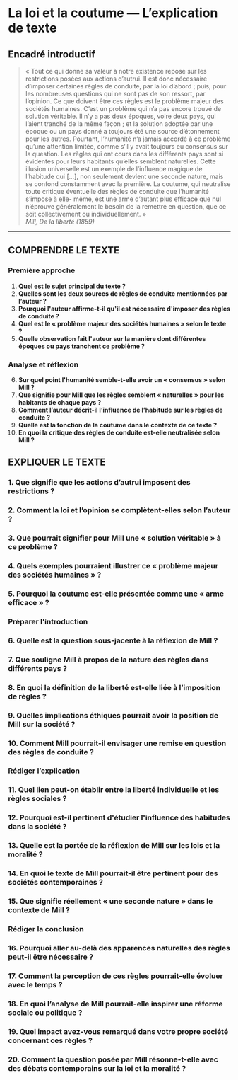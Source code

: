 # La loi et la coutume — L’explication de texte

## Encadré introductif
> « Tout ce qui donne sa valeur à notre existence repose sur les restrictions posées aux actions d’autrui. Il est donc nécessaire d’imposer certaines règles de conduite, par la loi d’abord ; puis, pour les nombreuses questions qui ne sont pas de son ressort, par l’opinion. Ce que doivent être ces règles est le problème majeur des sociétés humaines. C’est un problème qui n’a pas encore trouvé de solution véritable. Il n’y a pas deux époques, voire deux pays, qui l’aient tranché de la même façon ; et la solution adoptée par une époque ou un pays donné a toujours été une source d’étonnement pour les autres. Pourtant, l’humanité n’a jamais accordé à ce problème qu’une attention limitée, comme s’il y avait toujours eu consensus sur la question. Les règles qui ont cours dans les différents pays sont si évidentes pour leurs habitants qu’elles semblent naturelles. Cette illusion universelle est un exemple de l’influence magique de l’habitude qui […], non seulement devient une seconde nature, mais se confond constamment avec la première. La coutume, qui neutralise toute critique éventuelle des règles de conduite que l’humanité s’impose à elle- même, est une arme d’autant plus efficace que nul n’éprouve généralement le besoin de la remettre en question, que ce soit collectivement ou individuellement. »  
> *Mill, De la liberté (1859)*

---

## COMPRENDRE LE TEXTE

### Première approche

1. **Quel est le sujet principal du texte ?**  
2. **Quelles sont les deux sources de règles de conduite mentionnées par l’auteur ?**  
3. **Pourquoi l'auteur affirme-t-il qu'il est nécessaire d'imposer des règles de conduite ?**  
4. **Quel est le « problème majeur des sociétés humaines » selon le texte ?**  
5. **Quelle observation fait l'auteur sur la manière dont différentes époques ou pays tranchent ce problème ?**  

### Analyse et réflexion

6. **Sur quel point l'humanité semble-t-elle avoir un « consensus » selon Mill ?**  
7. **Que signifie pour Mill que les règles semblent « naturelles » pour les habitants de chaque pays ?**  
8. **Comment l’auteur décrit-il l’influence de l’habitude sur les règles de conduite ?**  
9. **Quelle est la fonction de la coutume dans le contexte de ce texte ?**  
10. **En quoi la critique des règles de conduite est-elle neutralisée selon Mill ?**  

## EXPLIQUER LE TEXTE

### 1. Que signifie que les actions d’autrui imposent des restrictions ?  
### 2. Comment la loi et l’opinion se complètent-elles selon l’auteur ?  
### 3. Que pourrait signifier pour Mill une « solution véritable » à ce problème ?  
### 4. Quels exemples pourraient illustrer ce « problème majeur des sociétés humaines » ?  
### 5. Pourquoi la coutume est-elle présentée comme une « arme efficace » ?  

### Préparer l’introduction

### 6. Quelle est la question sous-jacente à la réflexion de Mill ?  
### 7. Que souligne Mill à propos de la nature des règles dans différents pays ?  
### 8. En quoi la définition de la liberté est-elle liée à l’imposition de règles ?  
### 9. Quelles implications éthiques pourrait avoir la position de Mill sur la société ?  
### 10. Comment Mill pourrait-il envisager une remise en question des règles de conduite ?  

### Rédiger l’explication

### 11. Quel lien peut-on établir entre la liberté individuelle et les règles sociales ?  
### 12. Pourquoi est-il pertinent d'étudier l'influence des habitudes dans la société ?  
### 13. Quelle est la portée de la réflexion de Mill sur les lois et la moralité ?  
### 14. En quoi le texte de Mill pourrait-il être pertinent pour des sociétés contemporaines ?  
### 15. Que signifie réellement « une seconde nature » dans le contexte de Mill ?  

### Rédiger la conclusion

### 16. Pourquoi aller au-delà des apparences naturelles des règles peut-il être nécessaire ?  
### 17. Comment la perception de ces règles pourrait-elle évoluer avec le temps ?  
### 18. En quoi l’analyse de Mill pourrait-elle inspirer une réforme sociale ou politique ?  
### 19. Quel impact avez-vous remarqué dans votre propre société concernant ces règles ?  
### 20. Comment la question posée par Mill résonne-t-elle avec des débats contemporains sur la loi et la moralité ?  